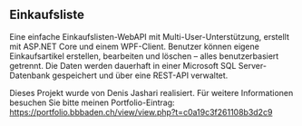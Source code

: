 ## Einkaufsliste

Eine einfache Einkaufslisten-WebAPI mit Multi-User-Unterstützung, erstellt mit ASP.NET Core und einem WPF-Client.
Benutzer können eigene Einkaufsartikel erstellen, bearbeiten und löschen – alles benutzerbasiert getrennt.
Die Daten werden dauerhaft in einer Microsoft SQL Server-Datenbank gespeichert und über eine REST-API verwaltet.

Dieses Projekt wurde von Denis Jashari realisiert. Für weitere Informationen besuchen Sie bitte meinen Portfolio-Eintrag: https://portfolio.bbbaden.ch/view/view.php?t=c0a19c3f261108b3d2c9
